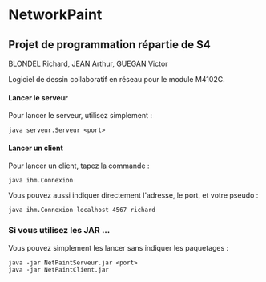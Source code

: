 # NetworkPaint
## Projet de programmation répartie de S4

BLONDEL Richard, JEAN Arthur, GUEGAN Victor

Logiciel de dessin collaboratif en réseau pour le module M4102C.

#### Lancer le serveur

Pour lancer le serveur, utilisez simplement :

	java serveur.Serveur <port>

#### Lancer un client

Pour lancer un client, tapez la commande :

    java ihm.Connexion
    
Vous pouvez aussi indiquer directement l'adresse, le port, et votre pseudo :

    java ihm.Connexion localhost 4567 richard

### Si vous utilisez les JAR ...

Vous pouvez simplement les lancer sans indiquer les paquetages :

    java -jar NetPaintServeur.jar <port>
    java -jar NetPaintClient.jar